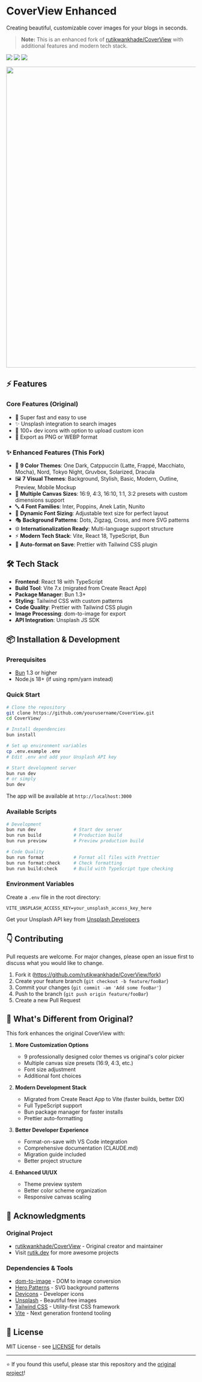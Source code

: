 # CoverView Enhanced

Creating beautiful, customizable cover images for your blogs in seconds.

> **Note:** This is an enhanced fork of [rutikwankhade/CoverView](https://github.com/rutikwankhade/CoverView) with additional features and modern tech stack.

<p>
<a href="https://github.com/rutikwankhade/CoverView"><img src="https://img.shields.io/badge/Original-CoverView-blue"></a>
<a href="https://github.com/rutikwankhade/CoverView"><img src="https://badges.frapsoft.com/os/v1/open-source.svg?v=103"></a>
<a href="https://lbesson.mit-license.org"><img src="https://img.shields.io/badge/License-MIT-blue.svg"></a>
</p>




<img src="https://gist.github.com/user-attachments/assets/1d1c1833-29bc-45d6-97dd-e26c2d1019cb
" height="auto" width="800px"  margin="20px">



 


## ⚡ Features

### Core Features (Original)
- 🚀 Super fast and easy to use
- ✨ Unsplash integration to search images
- 🌠 100+ dev icons with option to upload custom icon
- 💾 Export as PNG or WEBP format

### ✨ Enhanced Features (This Fork)
- 🎨 **9 Color Themes**: One Dark, Catppuccin (Latte, Frappé, Macchiato, Mocha), Nord, Tokyo Night, Gruvbox, Solarized, Dracula
- 🖼️ **7 Visual Themes**: Background, Stylish, Basic, Modern, Outline, Preview, Mobile Mockup
- 📐 **Multiple Canvas Sizes**: 16:9, 4:3, 16:10, 1:1, 3:2 presets with custom dimensions support
- 🔤 **4 Font Families**: Inter, Poppins, Anek Latin, Nunito
- 📏 **Dynamic Font Sizing**: Adjustable text size for perfect layout
- 🎭 **Background Patterns**: Dots, Zigzag, Cross, and more SVG patterns
- 🌐 **Internationalization Ready**: Multi-language support structure
- ⚡ **Modern Tech Stack**: Vite, React 18, TypeScript, Bun
- 🎯 **Auto-format on Save**: Prettier with Tailwind CSS plugin

## 🛠️ Tech Stack

- **Frontend**: React 18 with TypeScript
- **Build Tool**: Vite 7.x (migrated from Create React App)
- **Package Manager**: Bun 1.3+
- **Styling**: Tailwind CSS with custom patterns
- **Code Quality**: Prettier with Tailwind CSS plugin
- **Image Processing**: dom-to-image for export
- **API Integration**: Unsplash JS SDK

## 📦 Installation & Development

### Prerequisites
- [Bun](https://bun.sh/) 1.3 or higher
- Node.js 18+ (if using npm/yarn instead)

### Quick Start

```bash
# Clone the repository
git clone https://github.com/yourusername/CoverView.git
cd CoverView/

# Install dependencies
bun install

# Set up environment variables
cp .env.example .env
# Edit .env and add your Unsplash API key

# Start development server
bun run dev
# or simply
bun dev
```

The app will be available at `http://localhost:3000`

### Available Scripts

```bash
# Development
bun run dev              # Start dev server
bun run build            # Production build
bun run preview          # Preview production build

# Code Quality
bun run format           # Format all files with Prettier
bun run format:check     # Check formatting
bun run build:check      # Build with TypeScript type checking
```

### Environment Variables

Create a `.env` file in the root directory:

```env
VITE_UNSPLASH_ACCESS_KEY=your_unsplash_access_key_here
```

Get your Unsplash API key from [Unsplash Developers](https://unsplash.com/developers)


## 👇 Contributing
Pull requests are welcome. For major changes, please open an issue first to discuss what you would like to change.


1. Fork it (<https://github.com/rutikwankhade/CoverView/fork>)
2. Create your feature branch (`git checkout -b feature/fooBar`)
3. Commit your changes (`git commit -am 'Add some fooBar'`)
4. Push to the branch (`git push origin feature/fooBar`)
5. Create a new Pull Request


## 🎯 What's Different from Original?

This fork enhances the original CoverView with:

1. **More Customization Options**
   - 9 professionally designed color themes vs original's color picker
   - Multiple canvas size presets (16:9, 4:3, etc.)
   - Font size adjustment
   - Additional font choices

2. **Modern Development Stack**
   - Migrated from Create React App to Vite (faster builds, better DX)
   - Full TypeScript support
   - Bun package manager for faster installs
   - Prettier auto-formatting

3. **Better Developer Experience**
   - Format-on-save with VS Code integration
   - Comprehensive documentation (CLAUDE.md)
   - Migration guide included
   - Better project structure

4. **Enhanced UI/UX**
   - Theme preview system
   - Better color scheme organization
   - Responsive canvas scaling

## 🙏 Acknowledgments

### Original Project
- [rutikwankhade/CoverView](https://github.com/rutikwankhade/CoverView) - Original creator and maintainer
- Visit [rutik.dev](https://rutik.dev) for more awesome projects

### Dependencies & Tools
- [dom-to-image](https://github.com/tsayen/dom-to-image) - DOM to image conversion
- [Hero Patterns](https://www.heropatterns.com/) - SVG background patterns
- [Devicons](https://github.com/devicons/devicon) - Developer icons
- [Unsplash](https://unsplash.com/) - Beautiful free images
- [Tailwind CSS](https://tailwindcss.com/) - Utility-first CSS framework
- [Vite](https://vitejs.dev/) - Next generation frontend tooling

## 📄 License

MIT License - see [LICENSE](LICENSE) for details

---

⭐ If you found this useful, please star this repository and the [original project](https://github.com/rutikwankhade/CoverView)!


